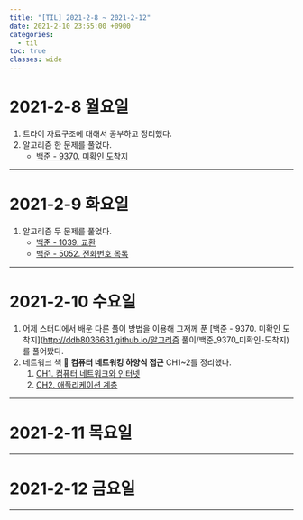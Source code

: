```yaml
---
title: "[TIL] 2021-2-8 ~ 2021-2-12"
date: 2021-2-10 23:55:00 +0900
categories:
  - til
toc: true
classes: wide
---
```


# 2021-2-8 월요일

1. 트라이 자료구조에 대해서 공부하고 정리했다.
2. 알고리즘 한 문제를 풀었다.
   - [백준 - 9370. 미확인 도착지](http://ddb8036631.github.io/boj/9370_미확인-도착지)

---

# 2021-2-9 화요일

1. 알고리즘 두 문제를 풀었다.
   - [백준 - 1039. 교환](http://ddb8036631.github.io/boj/1039_교환)
   - [백준 - 5052. 전화번호 목록](http://ddb8036631.github.io/boj/5052_전화번호-목록)

---

# 2021-2-10 수요일

1. 어제 스터디에서 배운 다른 풀이 방법을 이용해 그저께 푼 [백준 - 9370. 미확인 도착지](http://ddb8036631.github.io/알고리즘 풀이/백준_9370_미확인-도착지)를 풀어봤다.
2. 네트워크 책 📕 **컴퓨터 네트워킹 하향식 접근** CH1~2를 정리했다.
   1. [CH1. 컴퓨터 네트워크와 인터넷](http://ddb8036631.github.io/네트워크/NW_컴퓨터-네트워크와-인터넷)
   2. [CH2. 애플리케이션 계층](http://ddb8036631.github.io/네트워크/NW_애플리케이션-계층)

---

# 2021-2-11 목요일

---

# 2021-2-12 금요일

---